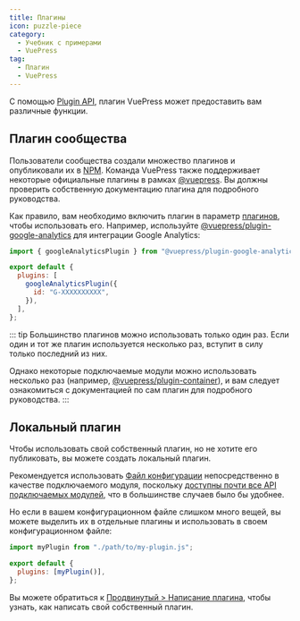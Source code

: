 ```yaml
---
title: Плагины
icon: puzzle-piece
category:
  - Учебник с примерами
  - VuePress
tag:
  - Плагин
  - VuePress
---
```


С помощью [Plugin API](https://v2.vuepress.vuejs.org/reference/plugin-api.html), плагин VuePress может предоставить вам различные функции.

## Плагин сообщества

Пользователи сообщества создали множество плагинов и опубликовали их в [NPM](https://www.npmjs.com/search?q=keywords:vuepress-plugin). Команда VuePress также поддерживает некоторые официальные плагины в рамках [@vuepress](https://www.npmjs.com/search?q=%40vuepress%20keywords%3Aplugin). Вы должны проверить собственную документацию плагина для подробного руководства.

Как правило, вам необходимо включить плагин в параметр [плагинов](https://v2.vuepress.vuejs.org/reference/config.html#plugins), чтобы использовать его. Например, используйте [@vuepress/plugin-google-analytics](https://v2.vuepress.vuejs.org/reference/plugin/google-analytics.html) для интеграции Google Analytics:

```js
import { googleAnalyticsPlugin } from "@vuepress/plugin-google-analytics";

export default {
  plugins: [
    googleAnalyticsPlugin({
      id: "G-XXXXXXXXXX",
    }),
  ],
};
```

::: tip
Большинство плагинов можно использовать только один раз. Если один и тот же плагин используется несколько раз, вступит в силу только последний из них.

Однако некоторые подключаемые модули можно использовать несколько раз (например, [@vuepress/plugin-container](https://v2.vuepress.vuejs.org/reference/plugin/container.html)), и вам следует ознакомиться с документацией по сам плагин для подробного руководства.
:::

## Локальный плагин

Чтобы использовать свой собственный плагин, но не хотите его публиковать, вы можете создать локальный плагин.

Рекомендуется использовать [Файл конфигурации](./config.md#файл-конфигурации) непосредственно в качестве подключаемого модуля, поскольку [доступны почти все API подключаемых модулей](https://v2.vuepress.vuejs.org/reference/config.html#plugin-api), что в большинстве случаев было бы удобнее.

Но если в вашем конфигурационном файле слишком много вещей, вы можете выделить их в отдельные плагины и использовать в своем конфигурационном файле:

```js
import myPlugin from "./path/to/my-plugin.js";

export default {
  plugins: [myPlugin()],
};
```

Вы можете обратиться к [Продвинутый > Написание плагина](https://v2.vuepress.vuejs.org/advanced/plugin.html), чтобы узнать, как написать свой собственный плагин.
